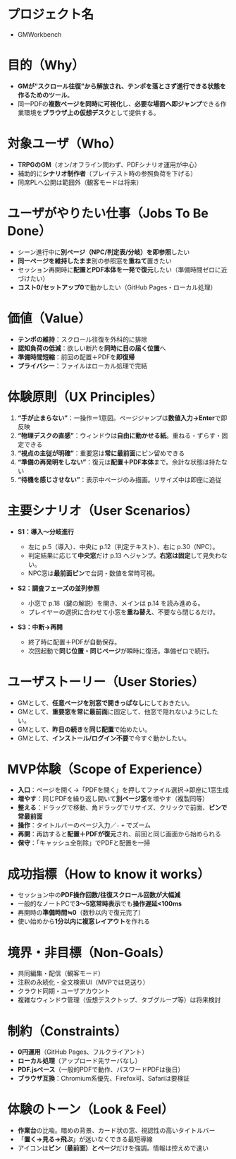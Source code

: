 # プロジェクト名
* GMWorkbench

# 目的（Why）

* **GMが“スクロール往復”から解放され、テンポを落とさず進行できる状態を作るためのツール**。
* 同一PDFの**複数ページを同時に可視化**し、**必要な場面へ即ジャンプ**できる作業環境を**ブラウザ上の仮想デスク**として提供する。

# 対象ユーザ（Who）

* **TRPGのGM**（オン/オフライン問わず、PDFシナリオ運用が中心）
* 補助的に**シナリオ制作者**（プレイテスト時の参照負荷を下げる）
* 同席PLへ公開は範囲外（観客モードは将来）

# ユーザがやりたい仕事（Jobs To Be Done）

* シーン進行中に**別ページ（NPC/判定表/分岐）を即参照**したい
* **同一ページを維持したまま**別の参照窓を**重ねて**置きたい
* セッション再開時に**配置とPDF本体を一発で復元**したい（準備時間ゼロに近づけたい）
* **コスト0/セットアップ0**で動かしたい（GitHub Pages・ローカル処理）

# 価値（Value）

* **テンポの維持**：スクロール往復を外科的に排除
* **認知負荷の低減**：欲しい断片を**同時に目の届く位置**へ
* **準備時間短縮**：前回の配置＋PDFを**即復帰**
* **プライバシー**：ファイルはローカル処理で完結

# 体験原則（UX Principles）

1. **“手が止まらない”**：一操作＝1意図。ページジャンプは**数値入力→Enter**で即反映
2. **“物理デスクの直感”**：ウィンドウは**自由に動かせる紙**。重ねる・ずらす・固定できる
3. **“視点の主従が明確”**：重要窓は**常に最前面**にピン留めできる
4. **“準備の再発明をしない”**：復元は**配置＋PDF本体**まで。余計な状態は持たない
5. **“待機を感じさせない”**：表示中ページのみ描画。リサイズ中は即座に追従

# 主要シナリオ（User Scenarios）

* **S1：導入〜分岐進行**

  * 左に p.5（導入）、中央に p.12（判定テキスト）、右に p.30（NPC）。
  * 判定結果に応じて**中央窓**だけ p.13 へジャンプ。**右窓は固定**して見失わない。
  * NPC窓は**最前面ピン**で台詞・数値を常時可視。

* **S2：調査フェーズの並列参照**

  * 小窓で p.18（鍵の解説）を開き、メインは p.14 を読み進める。
  * プレイヤーの選択に合わせて小窓を**重ね替え**、不要なら閉じるだけ。

* **S3：中断→再開**

  * 終了時に配置＋PDFが自動保存。
  * 次回起動で**同じ位置・同じページ**が瞬時に復活。準備ゼロで続行。

# ユーザストーリー（User Stories）

* GMとして、**任意ページを別窓で開きっぱなし**にしておきたい。
* GMとして、**重要窓を常に最前面**に固定して、他窓で隠れないようにしたい。
* GMとして、**昨日の続き**を**同じ配置**で始めたい。
* GMとして、**インストール/ログイン不要**で今すぐ動かしたい。

# MVP体験（Scope of Experience）

* **入口**：ページを開く→「PDFを開く」を押してファイル選択→即座に1窓生成
* **増やす**：同じPDFを繰り返し開いて**別ページ窓**を増やす（複製同等）
* **整える**：ドラッグで移動、角ドラッグでリサイズ、クリックで前面、**ピンで常最前面**
* **操作**：タイトルバーのページ入力／`-` `+` でズーム
* **再開**：再訪すると**配置＋PDFが復元**され、前回と同じ画面から始められる
* **保守**：「キャッシュ全削除」でPDFと配置を一掃

# 成功指標（How to know it works）

* セッション中の**PDF操作回数/往復スクロール回数が大幅減**
* 一般的なノートPCで**3〜5窓常時表示**でも**操作遅延<100ms**
* 再開時の**準備時間≒0**（数秒以内で復元完了）
* 使い始めから**1分以内に複窓レイアウト**を作れる

# 境界・非目標（Non-Goals）

* 共同編集・配信（観客モード）
* 注釈の永続化・全文検索UI（MVPでは見送り）
* クラウド同期・ユーザアカウント
* 複雑なウィンドウ管理（仮想デスクトップ、タブグループ等）は将来検討

# 制約（Constraints）

* **0円運用**（GitHub Pages、フルクライアント）
* **ローカル処理**（アップロード先サーバなし）
* **PDF.jsベース**（一般的PDFで動作、パスワードPDFは後日）
* **ブラウザ互換**：Chromium系優先、Firefox可、Safariは要検証

# 体験のトーン（Look & Feel）

* **作業台**の比喩。暗めの背景、カード状の窓、視認性の高いタイトルバー
* 「**置く→見る→飛ぶ**」が迷いなくできる最短導線
* アイコンは**ピン（最前面）**と**ページ**だけを強調。情報は控えめで速い
